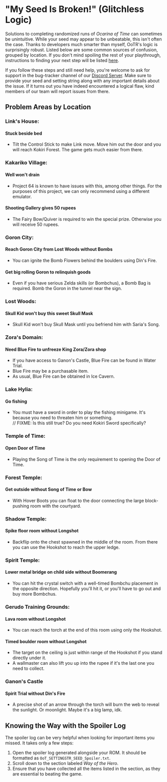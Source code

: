 # "My Seed Is Broken!" (Glitchless Logic)
Solutions to completing randomized runs of _Ocarina of Time_ can sometimes be unintuitive. While your seed may appear to be unbeatable, this isn't often the case. Thanks to developers much smarter than myself, OoTR's logic is surprisingly robust. Listed below are some common sources of confusion, grouped by location. If you don't mind spoiling the rest of your playthrough, instructions to finding your next step will be listed [here](#knowing-the-way-with-the-spoiler-log).

If you follow these steps and still need help, you're welcome to ask for support in the bug-tracker channel of our [Discord Server](https://discord.gg/3VJPQNK). Make sure to provide your seed and setting string along with any important details about the issue. If it turns out you have indeed encountered a logical flaw, kind members of our team will report issues from there.

## Problem Areas by Location

### Link's House:
#### Stuck beside bed
* Tilt the Control Stick to make Link move. Move him out the door and you will reach Kokiri Forest. The game gets much easier from there.

### Kakariko Village:
#### Well won't drain
* Project 64 is known to have issues with this, among other things. For the purposes of this project, we can only recommend using a different emulator.
#### Shooting Gallery gives 50 rupees
* The Fairy Bow/Quiver is required to win the special prize. Otherwise you will receive 50 rupees.

### Goron City:
#### Reach Goron City from Lost Woods without Bombs
* You can ignite the Bomb Flowers behind the boulders using Din's Fire.
#### Get big rolling Goron to relinquish goods
* Even if you have serious Zelda skills (or Bombchus), a Bomb Bag is required. Bomb the Goron in the tunnel near the sign.

### Lost Woods:
#### Skull Kid won't buy this sweet Skull Mask
* Skull Kid won't buy Skull Mask until you befriend him with Saria's Song.

### Zora's Domain:
#### Need Blue Fire to unfreeze King Zora/Zora shop
* If you have access to Ganon's Castle, Blue Fire can be found in Water Trial.  
* Blue Fire may be a purchasable item.
* As usual, Blue Fire can be obtained in Ice Cavern.

### Lake Hylia:
#### Go fishing
* You must have a sword in order to play the fishing minigame. It's because you need to threaten him or something.  
// FIXME: Is this still true? Do you need Kokiri Sword specifically?

### Temple of Time:
#### Open Door of Time
* Playing the Song of Time is the only requirement to opening the Door of Time.

### Forest Temple:
#### Get outside without Song of Time or Bow
* With Hover Boots you can float to the door connecting the large block-pushing room with the courtyard.

### Shadow Temple:
#### Spike floor room without Longshot
* Backflip onto the chest spawned in the middle of the room. From there you can use the Hookshot to reach the upper ledge.

### Spirit Temple:
#### Lower metal bridge on child side without Boomerang
* You can hit the crystal switch with a well-timed Bombchu placement in the opposite direction. Hopefully you'll hit it, or you'll have to go out and buy more Bombchus.

### Gerudo Training Grounds:
#### Lava room without Longshot
* You can reach the torch at the end of this room using only the Hookshot.
#### Timed boulder room without Longshot
* The target on the ceiling is just within range of the Hookshot if you stand directly under it.
* A wallmaster can also lift you up into the rupee if it's the last one you need to collect.

### Ganon's Castle
#### Spirit Trial without Din's Fire
* A precise shot of an arrow through the torch will burn the web to reveal the sunlight. Or moonlight. Maybe it's a big lamp, idk.

## Knowing the Way with the Spoiler Log
The spoiler log can be very helpful when looking for important items you missed. It takes only a few steps:
1. Open the spoiler log generated alongside your ROM. It should be formatted as `OoT_SETTINGSTR_SEED_Spoiler.txt`.
2. Scroll down to the section labeled _Way of the Hero_.
3. Ensure that you have collected all the items listed in the section, as they are essential to beating the game.

